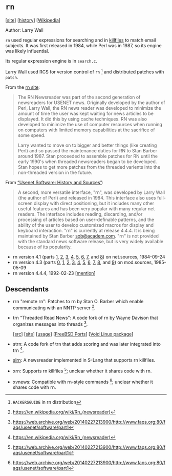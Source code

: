 # `rn`

[[site](https://web.archive.org/web/19970401040656/http://www.academ.com/academ/rn.html)]
[[history](https://web.archive.org/web/20140227213900/http://www.faqs.org:80/faqs/usenet/software/part1)]
[[Wikipedia](https://en.wikipedia.org/wiki/Rn_(newsreader))]

Author: Larry Wall

`rn` used regular expressions for searching and in [killfiles](https://en.wikipedia.org/wiki/Kill_file)
to match email subjects. It was first released in 1984, while Perl was in 1987,
so its engine was likely influential.

Its regular expression engine is in `search.c`.

Larry Wall used RCS for version control of `rn` [^rn-hackers] and distributed
patches with `patch`.

From the [rn site](https://web.archive.org/web/19970401040656/http://www.academ.com/academ/rn.html):

> The RN Newsreader was part of the second generation of newsreaders for USENET
> news. Originally developed by the author of Perl, Larry Wall, the RN news
> reader was developed to minimize the amount of time the user was kept waiting
> for news articles to be displayed. It did this by using cache techniques. RN
> was also developed to minimize the use of computer resources when running on
> computers with limited memory capabilities at the sacrifice of some speed.
>
> Larry wanted to move on to bigger and better things (like creating Perl) and
> so passed the maintenance duties for RN to Stan Barber around 1987. Stan
> proceeded to assemble patches for RN until the early 1990's when threaded
> newsreaders began to be developed. Stan hopes to get more patches from the
> threaded varients into the non-threaded version in the future.

From [“Usenet Software: History and Sources”](https://web.archive.org/web/20140227213900/http://www.faqs.org:80/faqs/usenet/software/part1):

> A second, more versatile interface, "rn", was developed by Larry Wall (the
> author of Perl) and released in 1984. This interface also uses full-screen
> display with direct positioning, but it includes many other useful features
> and has been very popular with many regular net readers. The interface
> includes reading, discarding, and/or processing of articles based on
> user-definable patterns, and the ability of the user to develop customized
> macros for display and keyboard interaction. "rn" is currently at release
> 4.4.4. It is being maintained by Stan Barber <sob@academ.com>. "rn" is not
> provided with the standard news software release, but is very widely available
> because of its popularity.

- rn version 4.1 (parts [1](https://usenetarchives.com/view.php?id=net.sources&mid=PDEzMzJAc2RjcmRjZi5VVUNQPg),
  [2](https://usenetarchives.com/view.php?id=net.sources&mid=PDEzMzNAc2RjcmRjZi5VVUNQPg),
  [3](https://usenetarchives.com/view.php?id=net.sources&mid=PDEzMzRAc2RjcmRjZi5VVUNQPg),
  [4](https://usenetarchives.com/view.php?id=net.sources&mid=PDEzMzVAc2RjcmRjZi5VVUNQPg),
  [5](https://usenetarchives.com/view.php?id=net.sources&mid=PDEzMzZAc2RjcmRjZi5VVUNQPg),
  [6](https://usenetarchives.com/view.php?id=net.sources&mid=PDEzMzdAc2RjcmRjZi5VVUNQPg),
  [7](https://usenetarchives.com/view.php?id=net.sources&mid=PDEzMzhAc2RjcmRjZi5VVUNQPg),
  and [8](https://usenetarchives.com/view.php?id=net.sources&mid=PDEzMzlAc2RjcmRjZi5VVUNQPg))
  on net.sources, 1984-09-24
- rn version 4.3 (parts [0](https://usenetarchives.com/view.php?id=mod.sources&mid=PDgxOUBnZW5yYWQuVVVDUD4),
  [1](https://usenetarchives.com/view.php?id=mod.sources&mid=PDgyMUBnZW5yYWQuVVVDUD4),
  [2](https://usenetarchives.com/view.php?id=mod.sources&mid=PDgyMkBnZW5yYWQuVVVDUD4),
  [3](https://usenetarchives.com/view.php?id=mod.sources&mid=PDgyM0BnZW5yYWQuVVVDUD4),
  [4](https://usenetarchives.com/view.php?id=mod.sources&mid=PDgyNUBnZW5yYWQuVVVDUD4),
  [5](https://usenetarchives.com/view.php?id=mod.sources&mid=PDgyNkBnZW5yYWQuVVVDUD4),
  [6](https://usenetarchives.com/view.php?id=mod.sources&mid=PDgyN0BnZW5yYWQuVVVDUD4),
  [7](https://usenetarchives.com/view.php?id=mod.sources&mid=PDgyOEBnZW5yYWQuVVVDUD4),
  [8](https://usenetarchives.com/view.php?id=mod.sources&mid=PDgyOUBnZW5yYWQuVVVDUD4),
  and [9](https://usenetarchives.com/view.php?id=mod.sources&mid=PDgzMEBnZW5yYWQuVVVDUD4))
  on mod.sources, 1985-05-09
- rn version 4.4.4, 1992-02-23 [[mention](https://web.archive.org/web/19970401040656/http://www.academ.com/academ/rn.html)]

## Descendants

- rrn "remote rn": Patches to rn by Stan O. Barber which enable communicating
  with an NNTP server [^wikipedia].

- trn "Threaded Read News": A code fork of rn by Wayne Davison that organizes
  messages into threads [^usenet-faq].

  [[src](https://sourceforge.net/projects/trn/)] [[site](https://trn.sourceforge.net/)]
  [[usage](https://kb.iu.edu/d/abxg)] [[FreeBSD Ports](https://ports.freebsd.org/cgi/ports.cgi?query=trn&stype=all&sektion=news)]
  [[Void Linux package](https://github.com/void-linux/void-packages/blob/master/srcpkgs/trn/template)]

- strn: A code fork of trn that adds scoring and was later integrated into trn
  [^wikipedia].

- [slrn](../langs/slang.md): A newsreader implemented in S-Lang that supports rn
  killfiles.

- xrn: Supports rn killfiles [^usenet-faq]; unclear whether it shares code with
  rn.

- xvnews: Compatible with rn-style commands [^usenet-faq]; unclear whether it
  shares code with rn.

[^wikipedia]: https://en.wikipedia.org/wiki/Rn_(newsreader)
[^usenet-faq]: https://web.archive.org/web/20140227213900/http://www.faqs.org:80/faqs/usenet/software/part1
[^rn-hackers]: `HACKERSGUIDE` in rn distribution

